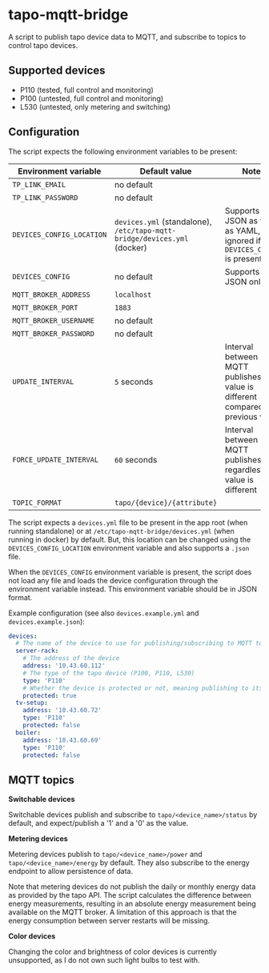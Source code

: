 # tapo-mqtt-bridge

A script to publish tapo device data to MQTT, and subscribe to topics to control tapo devices.

## Supported devices

- P110 (tested, full control and monitoring)
- P100 (untested, full control and monitoring)
- L530 (untested, only metering and switching)

## Configuration

The script expects the following environment variables to be present:

| Environment variable      | Default value                                                            | Notes                                                                            | Required? |
|---------------------------|--------------------------------------------------------------------------|----------------------------------------------------------------------------------|-----------|
| `TP_LINK_EMAIL`           | no default                                                               |                                                                                  | yes       |
| `TP_LINK_PASSWORD`        | no default                                                               |                                                                                  | yes       |
| `DEVICES_CONFIG_LOCATION` | `devices.yml` (standalone), `/etc/tapo-mqtt-bridge/devices.yml` (docker) | Supports JSON as well as YAML, ignored if `DEVICES_CONFIG` is present            | no        |
| `DEVICES_CONFIG`          | no default                                                               | Supports JSON only                                                               | no        |
| `MQTT_BROKER_ADDRESS`     | `localhost`                                                              |                                                                                  | no        |
| `MQTT_BROKER_PORT`        | `1883`                                                                   |                                                                                  | no        |
| `MQTT_BROKER_USERNAME`    | no default                                                               |                                                                                  | no        |
| `MQTT_BROKER_PASSWORD`    | no default                                                               |                                                                                  | no        |
| `UPDATE_INTERVAL`         | `5` seconds                                                              | Interval between MQTT publishes if value is different compared to previous value | no        |
| `FORCE_UPDATE_INTERVAL`   | `60` seconds                                                             | Interval between MQTT publishes regardless of if value is different              | no        |
| `TOPIC_FORMAT`            | `tapo/{device}/{attribute}`                                              |                                                                                  | no        |

The script expects a `devices.yml` file to be present in the app root (when running standalone) or at `/etc/tapo-mqtt-bridge/devices.yml` (when running in docker) by default. But, this location can be changed using the `DEVICES_CONFIG_LOCATION` environment variable and also supports a `.json` file.

When the `DEVICES_CONFIG` environment variable is present, the script does not load any file and loads the device configuration through the environment variable instead. This environment variable should be in JSON format.

Example configuration (see also `devices.example.yml` and `devices.example.json`):
```yaml
devices:
  # The name of the device to use for publishing/subscribing to MQTT topics
  server-rack:
    # The address of the device
    address: '10.43.60.112'
    # The type of the tapo device (P100, P110, L530)
    type: 'P110'
    # Whether the device is protected or not, meaning publishing to its topics will not result in status changes of the device
    protected: true
  tv-setup:
    address: '10.43.60.72'
    type: 'P110'
    protected: false
  boiler:
    address: '10.43.60.69'
    type: 'P110'
    protected: false
```

## MQTT topics

**Switchable devices**

Switchable devices publish and subscribe to `tapo/<device_name>/status` by default, and expect/publish a '1' and a '0' as the value.

**Metering devices**

Metering devices publish to `tapo/<device_name>/power` and `tapo/<device_name>/energy` by default. They also subscribe to the energy endpoint to allow persistence of data.

Note that metering devices do not publish the daily or monthly energy data as provided by the tapo API. The script calculates the difference between energy measurements, resulting in an absolute energy measurement being available on the MQTT broker. A limitation of this approach is that the energy consumption between server restarts will be missing.

**Color devices**

Changing the color and brightness of color devices is currently unsupported, as I do not own such light bulbs to test with.
